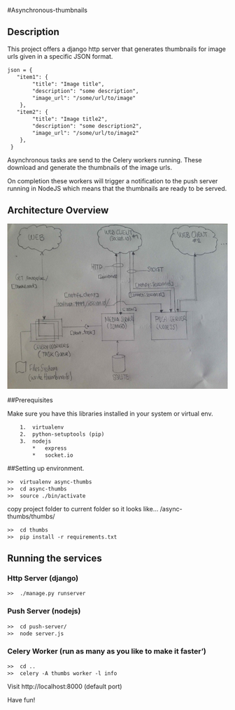 #Asynchronous-thumbnails

## Description

This project offers a django http server that generates thumbnails for image urls given in a specific JSON format.


    json = {
       "item1": {
            "title": "Image title",
            "description": "some description",
            "image_url": "/some/url/to/image"
        },
       "item2": {
            "title": "Image title2",
            "description": "some description2",
            "image_url": "/some/url/to/image2"
        },
     }

Asynchronous tasks are send to the Celery workers running. These download and generate the thumbnails of the image urls.

On completion these workers will trigger a notification to the push server running in NodeJS which means that the thumbnails are ready to be served.


## Architecture Overview

![Alt text](https://raw.githubusercontent.com/jargote/async-thumbnails/master/architecture_overview.jpg "Optional title")

##Prerequisites 

Make sure you have this libraries installed in your system or virtual env.

        1.  virtualenv
        2.  python-setuptools (pip)
        3.  nodejs
            *   express
            *   socket.io

##Setting up environment.

    >>  virtualenv async-thumbs
    >>  cd async-thumbs
    >>  source ./bin/activate
    
copy project folder to current folder so it looks like… /async-thumbs/thumbs/

    >>  cd thumbs
    >>  pip install -r requirements.txt

## Running the services


### Http Server (django)
    >>  ./manage.py runserver

### Push Server (nodejs)
    >>  cd push-server/
    >>  node server.js

### Celery Worker (run as many as you like to make it faster’)
    >>  cd ..
    >>  celery -A thumbs worker -l info


Visit http://localhost:8000 (default port)

Have fun!